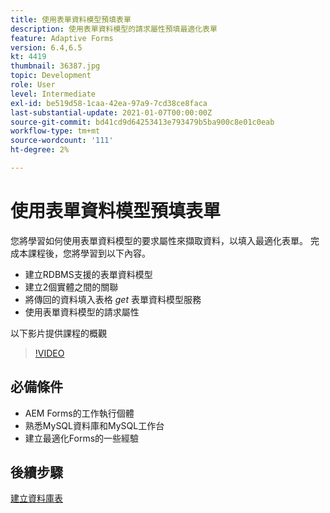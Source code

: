 ```yaml
---
title: 使用表單資料模型預填表單
description: 使用表單資料模型的請求屬性預填最適化表單
feature: Adaptive Forms
version: 6.4,6.5
kt: 4419
thumbnail: 36387.jpg
topic: Development
role: User
level: Intermediate
exl-id: be519d58-1caa-42ea-97a9-7cd38ce8faca
last-substantial-update: 2021-01-07T00:00:00Z
source-git-commit: bd41cd9d64253413e793479b5ba900c8e01c0eab
workflow-type: tm+mt
source-wordcount: '111'
ht-degree: 2%

---
```


# 使用表單資料模型預填表單

您將學習如何使用表單資料模型的要求屬性來擷取資料，以填入最適化表單。
完成本課程後，您將學習到以下內容。

* 建立RDBMS支援的表單資料模型
* 建立2個實體之間的關聯
* 將傳回的資料填入表格 _get_ 表單資料模型服務
* 使用表單資料模型的請求屬性

以下影片提供課程的概觀
>[!VIDEO](https://video.tv.adobe.com/v/36387?quality=12&learn=on)

## 必備條件

* AEM Forms的工作執行個體
* 熟悉MySQL資料庫和MySQL工作台
* 建立最適化Forms的一些經驗

## 後續步驟

[建立資料庫表](./create-database-tables.md)
